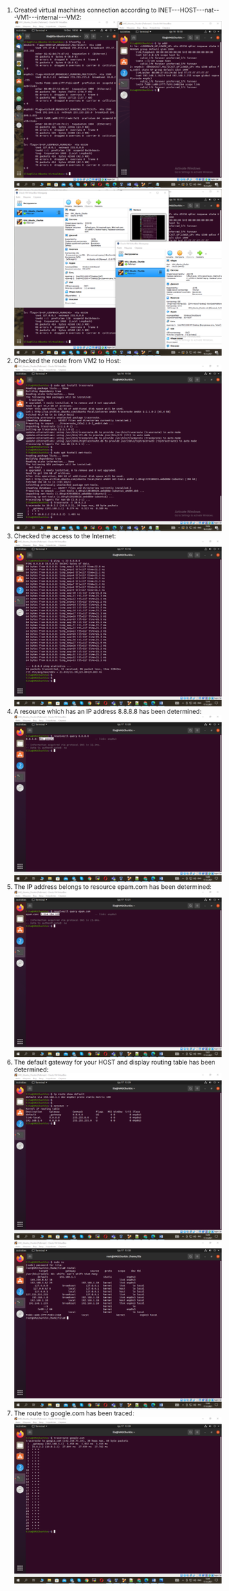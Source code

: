 1. Created virtual machines connection according to INET---HOST---nat---VM1---internal---VM2:
                                                        ![Linux](Images/1.png "ip_addr")  
                                                        ![Linux](Images/2.png "VBox")   
2. Checked the route from VM2 to Host:                  ![Linux](Images/3.png "traceroute") 
3. Checked the access to the Internet:                  ![Linux](Images/4.png "ping_8.8.8.8") 
4. A resource which has an IP address 8.8.8.8 has been determined:
                                                        ![Linux](Images/5.png "resolvectl")  
5. The IP address belongs to resource epam.com has been determined:
                                                        ![Linux](Images/6.png "resolvectl")  
6. The default gateway for your HOST and display routing table has been determined:
                                                        ![Linux](Images/7.png "netstat")  
                                                        ![Linux](Images/8.png "routel")   
7. The route to google.com has been traced:             ![Linux](Images/9.png "traceroute")
   
   
